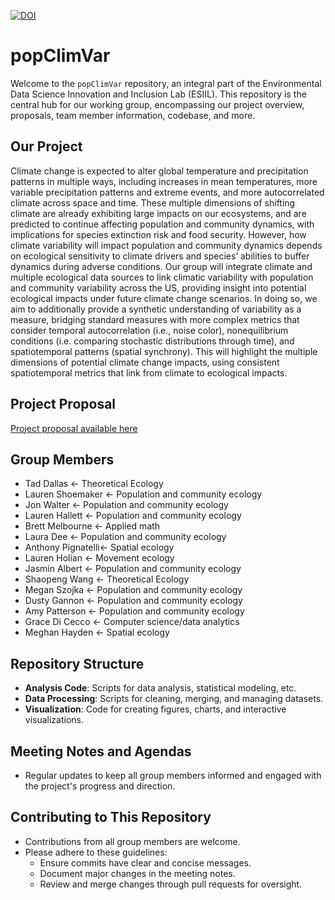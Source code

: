 [![DOI](https://zenodo.org/badge/727888683.svg)](https://zenodo.org/doi/10.5281/zenodo.11166898)

# popClimVar

Welcome to the `popClimVar` repository, an integral part of the Environmental Data Science Innovation and Inclusion Lab (ESIIL). This repository is the central hub for our working group, encompassing our project overview, proposals, team member information, codebase, and more.

## Our Project
Climate change is expected to alter global temperature and precipitation patterns in multiple ways, including increases in mean temperatures, more variable precipitation patterns and extreme events, and more autocorrelated climate across space and time. These multiple dimensions of shifting climate are already exhibiting large impacts on our ecosystems, and are predicted to continue affecting population and community dynamics, with implications for species extinction risk and food security. However, how climate variability will impact population and community dynamics depends on ecological sensitivity to climate drivers and species’ abilities to buffer dynamics during adverse conditions. Our group will integrate climate and multiple ecological data sources to link climatic variability with population and community variability across the US, providing insight into potential ecological impacts under future climate change scenarios. In doing so, we aim to additionally provide a synthetic understanding of variability as a measure, bridging standard measures with more complex metrics that consider temporal autocorrelation (i.e., noise
color), nonequilibrium conditions (i.e. comparing stochastic distributions through time), and spatiotemporal patterns (spatial synchrony). This will highlight the multiple dimensions of potential climate change impacts, using consistent spatiotemporal metrics that link from climate to ecological impacts.


## Project Proposal
[Project proposal available here](main.pdf)


## Group Members

+ Tad Dallas				<-   Theoretical Ecology
+ Lauren Shoemaker	<- 	Population and community ecology
+ Jon Walter				<-  Population and community ecology
+ Lauren Hallett		<- 	Population and community ecology
+ Brett Melbourne		<- 	Applied math
+ Laura Dee				  <-  Population and community ecology
+ Anthony Pignatelli<- 	Spatial ecology
+ Lauren Holian			<- 	Movement ecology
+ Jasmin Albert			<- 	Population and community ecology
+ Shaopeng Wang			<- 	Theoretical Ecology
+ Megan Szojka			<- 	Population and community ecology
+ Dusty Gannon			<- 	Population and community ecology
+ Amy Patterson			<- 	Population and community ecology
+ Grace Di Cecco		<- 	Computer science/data analytics
+ Meghan Hayden			<- 	Spatial ecology



## Repository Structure
- **Analysis Code**: Scripts for data analysis, statistical modeling, etc.
- **Data Processing**: Scripts for cleaning, merging, and managing datasets.
- **Visualization**: Code for creating figures, charts, and interactive visualizations.


## Meeting Notes and Agendas
- Regular updates to keep all group members informed and engaged with the project's progress and direction.






## Contributing to This Repository
- Contributions from all group members are welcome.
- Please adhere to these guidelines:
  - Ensure commits have clear and concise messages.
  - Document major changes in the meeting notes.
  - Review and merge changes through pull requests for oversight.



<!--
## Getting Help
- If you encounter any issues or have questions, please refer to the [ESIIL Support Page](https://esiil-support-page-url/) or contact the repository maintainers directly.
--> 





<!--
## Customize Your Repository
- **Edit This Readme**: Update with information specific to your project.
- **Update Group Member Bios**: Add detailed information about each group member's expertise and role.
- **Organize Your Code**: Use logical structure and clear naming conventions.
- **Document Your Data**: Include a data directory with README files for datasets.
- **Outline Your Methods**: Create a METHODS.md file for methodologies and tools.
- **Set Up Project Management**: Use 'Issues' and 'Projects' for task tracking.
- **Add a License**: Include an appropriate open-source license.
- **Create Contribution Guidelines**: Establish a CONTRIBUTING.md file.
- **Review and Merge Workflow**: Document your process for reviewing and merging changes.
- **Establish Communication Channels**: Set up channels like Slack or Discord for discussions.

Remember, the goal is to make your repository clear, accessible, and useful for all current and future members of your working group. Happy researching!
--> 
